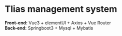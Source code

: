 # Tlias management system

**Front-end:**  Vue3 + elementUI + Axios + Vue Router <br>
**Back-end:** Springboot3 + Mysql + Mybatis 
 


